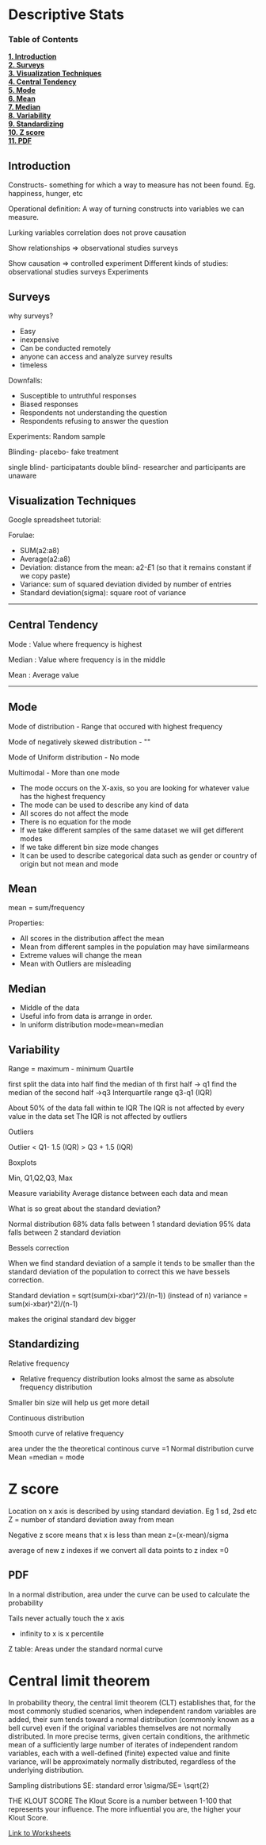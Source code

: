 
<h1>Descriptive Stats</h1>

### Table of Contents

**[1. Introduction](#introduction)**<br>
**[2. Surveys](#surveys)**<br>
**[3. Visualization Techniques](#visualization-techniques)**<br>
**[4. Central Tendency](#central-tendency)**<br>
**[5. Mode](#mode)**<br>
**[6. Mean](#mean)**<br>
**[7. Median](#median)**<br>
**[8. Variability](#variability)**<br>
**[9. Standardizing](#standardizing)**<br>
**[10. Z score](#z-score)**<br>
**[11. PDF](#pdf)**<br>



## Introduction
Constructs- something for which a way to measure has not been found. Eg. happiness, hunger, etc

Operational definition:
A way of turning constructs into variables we can measure.

Lurking variables
correlation does not prove causation

Show relationships => observational studies surveys

Show causation => controlled experiment
Different kinds of studies:
observational studies
surveys
Experiments


## Surveys
why surveys?
- Easy
- inexpensive
- Can be conducted remotely
- anyone can access and analyze survey results
- timeless

Downfalls:
- Susceptible to untruthful responses
- Biased responses
- Respondents not understanding the question
- Respondents refusing to answer the question

Experiments:
Random sample

Blinding- 
placebo- fake treatment

single blind- participatants
double blind- researcher and participants are unaware

## Visualization Techniques

Google spreadsheet tutorial:

Forulae:
  - SUM(a2:a8)
  - Average(a2:a8)
  - Deviation: distance from the mean: a2-$E$1 (so that it remains constant if we copy paste)
  - Variance: sum of squared deviation divided by number of entries
  - Standard deviation(sigma): square root of variance

---
## Central Tendency

Mode : Value where frequency is highest

Median : Value where frequency is in the middle

Mean : Average value

---

## Mode
Mode of distribution - Range that occured with highest frequency

Mode of negatively skewed distribution - ""

Mode of Uniform distribution - No mode

Multimodal - More than one mode

- The mode occurs on the X-axis, so you are looking for whatever value has the highest frequency
- The mode can be used to describe any kind of data
- All scores do not affect the mode
- There is no equation for the mode
- If we take different samples of the same dataset we will get different modes
- If we take different bin size mode changes
- It can be used to describe categorical data such as gender or country of origin but not mean and mode

## Mean
mean = sum/frequency

Properties:
- All scores in the distribution affect the mean
- Mean from different samples in the population may have similarmeans
- Extreme values will change the mean
- Mean with Outliers are misleading

## Median

- Middle of the data
- Useful info from data is arrange in order.
- In uniform distribution mode=mean=median

## Variability

Range = maximum - minimum 
Quartile

first split the data into half
find the median of th first half -> q1
find the median of the second half ->q3
Interquartile range q3-q1 (IQR)


About 50% of the data fall within te IQR
The IQR is not affected by every value in the data set
The IQR is not affected by outliers

Outliers

Outlier < Q1- 1.5 (IQR)
        > Q3 + 1.5 (IQR)


Boxplots 

Min, Q1,Q2,Q3, Max


Measure variability
Average distance between each data and mean

What is so great about the standard deviation?

Normal distribution
68% data falls between 1 standard deviation
95% data falls between 2 standard deviation

Bessels correction 

When we find standard deviation of a sample it tends to be smaller than the standard deviation of the population to correct this we have bessels correction. 

Standard deviation = sqrt(sum(xi-xbar)^2)/(n-1)) (instead of n) 
variance = sum(xi-xbar)^2)/(n-1)

makes the original standard dev bigger

## Standardizing

Relative frequency
- Relative frequency distribution looks almost the same as absolute frequency distribution

Smaller bin size will help us get more detail

Continuous distribution

Smooth curve of relative frequency

area under the the theoretical continous curve =1
Normal distribution curve
Mean =median = mode

# Z score
Location on x axis is described by using standard deviation. Eg 1 sd, 2sd etc
Z = number of standard deviation away from mean

Negative z score
means that x is less than mean
z=(x-mean)/sigma

average of new z indexes if we convert all data points to z index =0

## PDF

In a normal distribution, area under the curve can be used to calculate the probability

Tails never actually touch the x axis

- infinity to x is x percentile

Z table: Areas under the standard normal curve
# Central limit theorem

In probability theory, the central limit theorem (CLT) establishes that, for the most commonly studied scenarios, when independent random variables are added, their sum tends toward a normal distribution (commonly known as a bell curve) even if the original variables themselves are not normally distributed. In more precise terms, given certain conditions, the arithmetic mean of a sufficiently large number of iterates of independent random variables, each with a well-defined (finite) expected value and finite variance, will be approximately normally distributed, regardless of the underlying distribution.

Sampling distributions
SE: standard error
\sigma/SE= \sqrt{2}

THE KLOUT SCORE
The Klout Score is a number between 1-100 that represents your influence. The more influential you are, the higher your Klout Score.

[Link to Worksheets](https://docs.google.com/spreadsheets/d/1612-HXV2WVqfWcpHBsPf5uJWuB4CNB1IK-7IBQiBv80/edit?usp=sharing)

